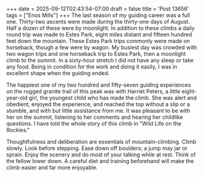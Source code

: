 +++
date = 2025-09-12T02:43:54-07:00
draft = false
title = 'Post 13656'
tags = ["Enos Mills"]
+++
The last season of my guiding career was a full one. Thirty-two ascents were made during the thirty-one days of August. Half a dozen of these were by moonlight. In addition to these climbs a daily round trip was made to Estes Park, eight miles distant and fifteen hundred feet down the mountain. These Estes Park trips commonly were made on horseback, though a few were by wagon. My busiest day was crowded with two wagon trips and one horseback trip to Estes Park, then a moonlight climb to the summit. In a sixty-hour stretch I did not have any sleep or take any food. Being in condition for the work and doing it easily, I was in excellent shape when the guiding ended.

The happiest one of my two hundred and fifty-seven guiding experiences on the rugged granite trail of this peak was with Harriet Peters, a little eight-year-old girl, the youngest child who has made the climb. She was alert and obedient, enjoyed the experience, and reached the top without a slip or a stumble, and with but little assistance from me. It was pleasant to be with her on the summit, listening to her comments and hearing her childlike questions. I have told the whole story of this climb in "Wild Life on the Rockies."

Thoughtfulness and deliberation are essentials of mountain-climbing. Climb slowly. Look before stepping. Ease down off boulders; a jump may jar or sprain. Enjoy the scenery and do most of your talking while at rest. Think of the fellow lower down. A careful diet and training beforehand will make the climb easier and far more enjoyable.
